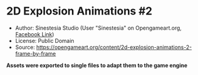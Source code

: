 # 2D Explosion Animations #2

- Author: Sinestesia Studio (User "Sinestesia" on Opengameart.org, [Facebook Link](https://www.facebook.com/sinestesiastudio))
- License: Public Domain
- Source: https://opengameart.org/content/2d-explosion-animations-2-frame-by-frame

**Assets were exported to single files to adapt them to the game engine**